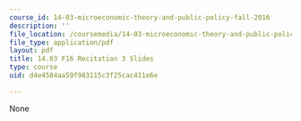 ```yaml
---
course_id: 14-03-microeconomic-theory-and-public-policy-fall-2016
description: ''
file_location: /coursemedia/14-03-microeconomic-theory-and-public-policy-fall-2016/d4e4584aa59f983115c3f25cac411e6e_MIT14_03F16_Recitation3.pdf
file_type: application/pdf
layout: pdf
title: 14.03 F16 Recitation 3 Slides
type: course
uid: d4e4584aa59f983115c3f25cac411e6e

---
```

None